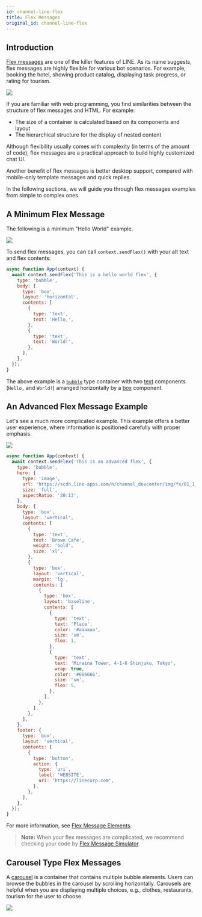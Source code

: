 ```yaml
---
id: channel-line-flex
title: Flex Messages
original_id: channel-line-flex
---
```


## Introduction

[Flex messages](https://developers.line.biz/en/docs/messaging-api/using-flex-messages/) are one of the killer features of LINE. As its name suggests, flex messages are highly flexible for various bot scenarios. For example, booking the hotel, showing product catalog, displaying task progress, or rating for tourism.

![](https://user-images.githubusercontent.com/3382565/68373526-1222d080-017e-11ea-9461-8f26fdfdc527.png)

If you are familiar with web programming, you find similarities between the structure of flex messages and HTML. For example:

- The size of a container is calculated based on its components and layout
- The hierarchical structure for the display of nested content

Although flexibility usually comes with complexity (in terms of the amount of code), flex messages are a practical approach to build highly customized chat UI.

Another benefit of flex messages is better desktop support, compared with mobile-only template messages and quick replies.

In the following sections, we will guide you through flex messages examples from simple to complex ones.

## A Minimum Flex Message

The following is a minimum "Hello World" example.

![](https://user-images.githubusercontent.com/3382565/68481176-783c5000-0271-11ea-9ab1-c9869a11f42a.png)

To send flex messages, you can call `context.sendFlex()` with your alt text and flex contents:

```js
async function App(context) {
  await context.sendFlex('This is a hello world flex', {
    type: 'bubble',
    body: {
      type: 'box',
      layout: 'horizontal',
      contents: [
        {
          type: 'text',
          text: 'Hello,',
        },
        {
          type: 'text',
          text: 'World!',
        },
      ],
    },
  });
}
```

The above example is a [`bubble`](https://developers.line.biz/en/docs/messaging-api/flex-message-elements/#bubble) type container with two [text](https://developers.line.biz/en/docs/messaging-api/flex-message-elements/#text) components (`Hello,` and `World!`) arranged horizontally by a [box](https://developers.line.biz/en/docs/messaging-api/flex-message-elements/#box) component.

## An Advanced Flex Message Example

Let's see a much more complicated example. This example offers a better user experience, where information is positioned carefully with proper emphasis.

![](https://user-images.githubusercontent.com/3382565/68481175-783c5000-0271-11ea-8749-5a0b6ebf8d34.png)

```js
async function App(context) {
  await context.sendFlex('This is an advanced flex', {
    type: 'bubble',
    hero: {
      type: 'image',
      url: 'https://scdn.line-apps.com/n/channel_devcenter/img/fx/01_1_cafe.png',
      size: 'full',
      aspectRatio: '20:13',
    },
    body: {
      type: 'box',
      layout: 'vertical',
      contents: [
        {
          type: 'text',
          text: 'Brown Cafe',
          weight: 'bold',
          size: 'xl',
        },
        {
          type: 'box',
          layout: 'vertical',
          margin: 'lg',
          contents: [
            {
              type: 'box',
              layout: 'baseline',
              contents: [
                {
                  type: 'text',
                  text: 'Place',
                  color: '#aaaaaa',
                  size: 'sm',
                  flex: 1,
                },
                {
                  type: 'text',
                  text: 'Miraina Tower, 4-1-6 Shinjuku, Tokyo',
                  wrap: true,
                  color: '#666666',
                  size: 'sm',
                  flex: 5,
                },
              ],
            },
          ],
        },
      ],
    },
    footer: {
      type: 'box',
      layout: 'vertical',
      contents: [
        {
          type: 'button',
          action: {
            type: 'uri',
            label: 'WEBSITE',
            uri: 'https://linecorp.com',
          },
        },
      ],
    },
  });
}
```

For more information, see [Flex Message Elements](https://developers.line.biz/en/docs/messaging-api/flex-message-elements/).

> **Note:** When your flex messages are complicated, we recommend checking your code by [Flex Message Simulator](https://developers.line.biz/flex-simulator).

## Carousel Type Flex Messages

A [carousel](https://developers.line.biz/en/docs/messaging-api/flex-message-elements/#carousel) is a container that contains multiple bubble elements. Users can browse the bubbles in the carousel by scrolling horizontally. Carousels are helpful when you are displaying multiple choices, e.g., clothes, restaurants, tourism for the user to choose.

![](https://user-images.githubusercontent.com/3382565/77495528-d44feb80-6e83-11ea-9300-ac5dae922c0d.png)